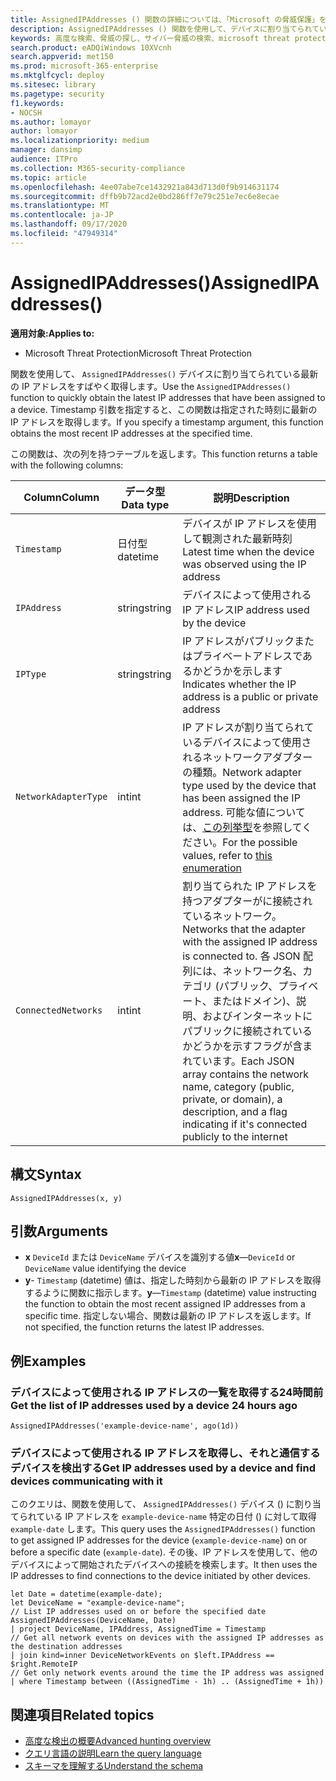 ```yaml
---
title: AssignedIPAddresses () 関数の詳細については、「Microsoft の脅威保護」をお探しください。
description: AssignedIPAddresses () 関数を使用して、デバイスに割り当てられている最新の IP アドレスを取得する方法について説明します。
keywords: 高度な検索、脅威の探し、サイバー脅威の検索、microsoft threat protection、microsoft 365、mtp、m365、search、query、テレメトリ、スキーマ参照、kusto、FileProfile、file profile、function、エンリッチメント
search.product: eADQiWindows 10XVcnh
search.appverid: met150
ms.prod: microsoft-365-enterprise
ms.mktglfcycl: deploy
ms.sitesec: library
ms.pagetype: security
f1.keywords:
- NOCSH
ms.author: lomayor
author: lomayor
ms.localizationpriority: medium
manager: dansimp
audience: ITPro
ms.collection: M365-security-compliance
ms.topic: article
ms.openlocfilehash: 4ee07abe7ce1432921a843d713d0f9b914631174
ms.sourcegitcommit: dffb9b72acd2e0bd286ff7e79c251e7ec6e8ecae
ms.translationtype: MT
ms.contentlocale: ja-JP
ms.lasthandoff: 09/17/2020
ms.locfileid: "47949314"
---
```

# <a name="assignedipaddresses"></a><span data-ttu-id="b6dc5-104">AssignedIPAddresses()</span><span class="sxs-lookup"><span data-stu-id="b6dc5-104">AssignedIPAddresses()</span></span>

<span data-ttu-id="b6dc5-105">**適用対象:**</span><span class="sxs-lookup"><span data-stu-id="b6dc5-105">**Applies to:**</span></span>
- <span data-ttu-id="b6dc5-106">Microsoft Threat Protection</span><span class="sxs-lookup"><span data-stu-id="b6dc5-106">Microsoft Threat Protection</span></span>

<span data-ttu-id="b6dc5-107">関数を使用して、 `AssignedIPAddresses()` デバイスに割り当てられている最新の IP アドレスをすばやく取得します。</span><span class="sxs-lookup"><span data-stu-id="b6dc5-107">Use the `AssignedIPAddresses()` function to quickly obtain the latest IP addresses that have been assigned to a device.</span></span> <span data-ttu-id="b6dc5-108">Timestamp 引数を指定すると、この関数は指定された時刻に最新の IP アドレスを取得します。</span><span class="sxs-lookup"><span data-stu-id="b6dc5-108">If you specify a timestamp argument, this function obtains the most recent IP addresses at the specified time.</span></span> 

<span data-ttu-id="b6dc5-109">この関数は、次の列を持つテーブルを返します。</span><span class="sxs-lookup"><span data-stu-id="b6dc5-109">This function returns a table with the following columns:</span></span>

| <span data-ttu-id="b6dc5-110">Column</span><span class="sxs-lookup"><span data-stu-id="b6dc5-110">Column</span></span> | <span data-ttu-id="b6dc5-111">データ型</span><span class="sxs-lookup"><span data-stu-id="b6dc5-111">Data type</span></span> | <span data-ttu-id="b6dc5-112">説明</span><span class="sxs-lookup"><span data-stu-id="b6dc5-112">Description</span></span> |
|------------|-------------|-------------|
| `Timestamp` | <span data-ttu-id="b6dc5-113">日付型</span><span class="sxs-lookup"><span data-stu-id="b6dc5-113">datetime</span></span> | <span data-ttu-id="b6dc5-114">デバイスが IP アドレスを使用して観測された最新時刻</span><span class="sxs-lookup"><span data-stu-id="b6dc5-114">Latest time when the device was observed using the IP address</span></span> |
| `IPAddress` | <span data-ttu-id="b6dc5-115">string</span><span class="sxs-lookup"><span data-stu-id="b6dc5-115">string</span></span> | <span data-ttu-id="b6dc5-116">デバイスによって使用される IP アドレス</span><span class="sxs-lookup"><span data-stu-id="b6dc5-116">IP address used by the device</span></span> |
| `IPType` | <span data-ttu-id="b6dc5-117">string</span><span class="sxs-lookup"><span data-stu-id="b6dc5-117">string</span></span> | <span data-ttu-id="b6dc5-118">IP アドレスがパブリックまたはプライベートアドレスであるかどうかを示します</span><span class="sxs-lookup"><span data-stu-id="b6dc5-118">Indicates whether the IP address is a public or private address</span></span> |
| `NetworkAdapterType` | <span data-ttu-id="b6dc5-119">int</span><span class="sxs-lookup"><span data-stu-id="b6dc5-119">int</span></span> | <span data-ttu-id="b6dc5-120">IP アドレスが割り当てられているデバイスによって使用されるネットワークアダプターの種類。</span><span class="sxs-lookup"><span data-stu-id="b6dc5-120">Network adapter type used by the device that has been assigned the IP address.</span></span> <span data-ttu-id="b6dc5-121">可能な値については、[この列挙型](https://docs.microsoft.com/dotnet/api/system.net.networkinformation.networkinterfacetype)を参照してください。</span><span class="sxs-lookup"><span data-stu-id="b6dc5-121">For the possible values, refer to [this enumeration](https://docs.microsoft.com/dotnet/api/system.net.networkinformation.networkinterfacetype)</span></span> |
| `ConnectedNetworks` | <span data-ttu-id="b6dc5-122">int</span><span class="sxs-lookup"><span data-stu-id="b6dc5-122">int</span></span> | <span data-ttu-id="b6dc5-123">割り当てられた IP アドレスを持つアダプターがに接続されているネットワーク。</span><span class="sxs-lookup"><span data-stu-id="b6dc5-123">Networks that the adapter with the assigned IP address is connected to.</span></span> <span data-ttu-id="b6dc5-124">各 JSON 配列には、ネットワーク名、カテゴリ (パブリック、プライベート、またはドメイン)、説明、およびインターネットにパブリックに接続されているかどうかを示すフラグが含まれています。</span><span class="sxs-lookup"><span data-stu-id="b6dc5-124">Each JSON array contains the network name, category (public, private, or domain), a description, and a flag indicating if it's connected publicly to the internet</span></span> |

## <a name="syntax"></a><span data-ttu-id="b6dc5-125">構文</span><span class="sxs-lookup"><span data-stu-id="b6dc5-125">Syntax</span></span>

```kusto
AssignedIPAddresses(x, y)
```

## <a name="arguments"></a><span data-ttu-id="b6dc5-126">引数</span><span class="sxs-lookup"><span data-stu-id="b6dc5-126">Arguments</span></span>

- <span data-ttu-id="b6dc5-127">**x** `DeviceId` または `DeviceName` デバイスを識別する値</span><span class="sxs-lookup"><span data-stu-id="b6dc5-127">**x**—`DeviceId` or `DeviceName` value identifying the device</span></span>
- <span data-ttu-id="b6dc5-128">**y**- `Timestamp` (datetime) 値は、指定した時刻から最新の IP アドレスを取得するように関数に指示します。</span><span class="sxs-lookup"><span data-stu-id="b6dc5-128">**y**—`Timestamp` (datetime) value instructing the function to obtain the most recent assigned IP addresses from a specific time.</span></span> <span data-ttu-id="b6dc5-129">指定しない場合、関数は最新の IP アドレスを返します。</span><span class="sxs-lookup"><span data-stu-id="b6dc5-129">If not specified, the function returns the latest IP addresses.</span></span>

## <a name="examples"></a><span data-ttu-id="b6dc5-130">例</span><span class="sxs-lookup"><span data-stu-id="b6dc5-130">Examples</span></span>

### <a name="get-the-list-of-ip-addresses-used-by-a-device-24-hours-ago"></a><span data-ttu-id="b6dc5-131">デバイスによって使用される IP アドレスの一覧を取得する24時間前</span><span class="sxs-lookup"><span data-stu-id="b6dc5-131">Get the list of IP addresses used by a device 24 hours ago</span></span>

```kusto
AssignedIPAddresses('example-device-name', ago(1d))
```

### <a name="get-ip-addresses-used-by-a-device-and-find-devices-communicating-with-it"></a><span data-ttu-id="b6dc5-132">デバイスによって使用される IP アドレスを取得し、それと通信するデバイスを検出する</span><span class="sxs-lookup"><span data-stu-id="b6dc5-132">Get IP addresses used by a device and find devices communicating with it</span></span>
<span data-ttu-id="b6dc5-133">このクエリは、関数を使用して、 `AssignedIPAddresses()` デバイス () に割り当てられている IP アドレスを `example-device-name` 特定の日付 () に対して取得 `example-date` します。</span><span class="sxs-lookup"><span data-stu-id="b6dc5-133">This query uses the `AssignedIPAddresses()` function to get assigned IP addresses for the device (`example-device-name`) on or before a specific date (`example-date`).</span></span> <span data-ttu-id="b6dc5-134">その後、IP アドレスを使用して、他のデバイスによって開始されたデバイスへの接続を検索します。</span><span class="sxs-lookup"><span data-stu-id="b6dc5-134">It then uses the IP addresses to find connections to the device initiated by other devices.</span></span> 

```kusto
let Date = datetime(example-date);
let DeviceName = "example-device-name";
// List IP addresses used on or before the specified date
AssignedIPAddresses(DeviceName, Date)
| project DeviceName, IPAddress, AssignedTime = Timestamp 
// Get all network events on devices with the assigned IP addresses as the destination addresses
| join kind=inner DeviceNetworkEvents on $left.IPAddress == $right.RemoteIP
// Get only network events around the time the IP address was assigned
| where Timestamp between ((AssignedTime - 1h) .. (AssignedTime + 1h))
```

## <a name="related-topics"></a><span data-ttu-id="b6dc5-135">関連項目</span><span class="sxs-lookup"><span data-stu-id="b6dc5-135">Related topics</span></span>
- [<span data-ttu-id="b6dc5-136">高度な検出の概要</span><span class="sxs-lookup"><span data-stu-id="b6dc5-136">Advanced hunting overview</span></span>](advanced-hunting-overview.md)
- [<span data-ttu-id="b6dc5-137">クエリ言語の説明</span><span class="sxs-lookup"><span data-stu-id="b6dc5-137">Learn the query language</span></span>](advanced-hunting-query-language.md)
- [<span data-ttu-id="b6dc5-138">スキーマを理解する</span><span class="sxs-lookup"><span data-stu-id="b6dc5-138">Understand the schema</span></span>](advanced-hunting-schema-tables.md)